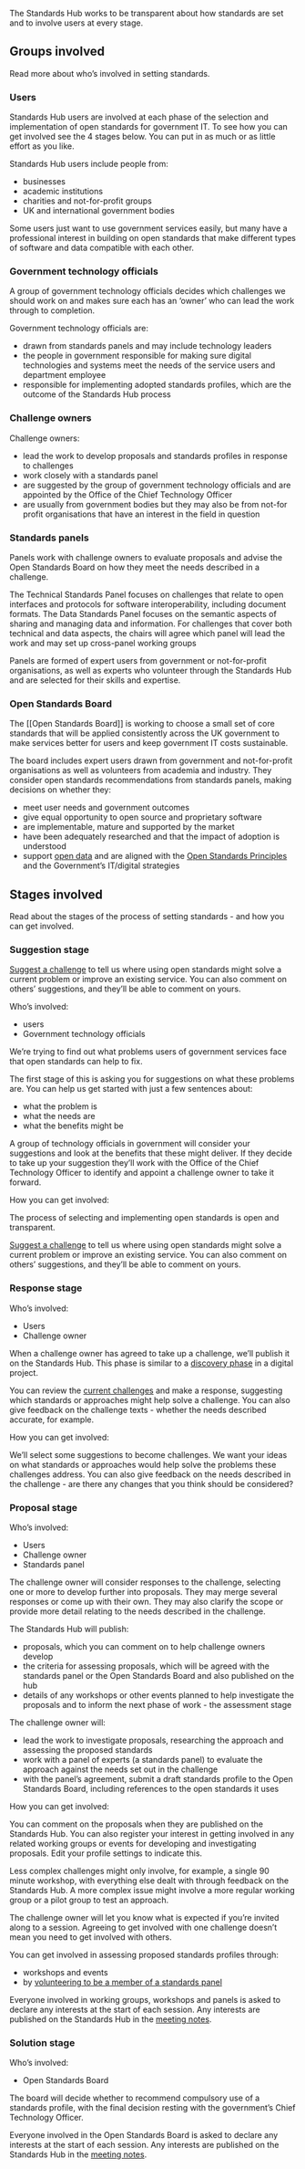 The Standards Hub works to be transparent about how standards are set and to involve users at every stage.

## Groups involved

Read more about who’s involved in setting standards.

### Users 

Standards Hub users are involved at each phase of the selection and implementation of open standards for government IT. To see how you can get involved see the 4 stages below. You can put in as much or as little effort as you like.

Standards Hub users include people from:

*   businesses
*   academic institutions
*   charities and not-for-profit groups
*   UK and international government bodies

Some users just want to use government services easily, but many have a professional interest in building on open standards that make different types of software and data compatible with each other.

### Government technology officials 

A group of government technology officials decides which challenges we should work on and makes sure each has an ‘owner’ who can lead the work through to completion.

Government technology officials are:

*   drawn from standards panels and may include technology leaders
*   the people in government responsible for making sure digital technologies and systems meet the needs of the service users and department employee
*   responsible for implementing adopted standards profiles, which are the outcome of the Standards Hub process



### Challenge owners 

Challenge owners:

*   lead the work to develop proposals and standards profiles in response to challenges
*   work closely with a standards panel
*   are suggested by the group of government technology officials and are appointed by the Office of the Chief Technology Officer
*   are usually from government bodies but they may also be from not-for profit organisations that have an interest in the field in question



### Standards panels 

Panels work with challenge owners to evaluate proposals and advise the Open Standards Board on how they meet the needs described in a challenge.

The Technical Standards Panel focuses on challenges that relate to open interfaces and protocols for software interoperability, including document formats. The Data Standards Panel focuses on the semantic aspects of sharing and managing data and information. For challenges that cover both technical and data aspects, the chairs will agree which panel will lead the work and may set up cross-panel working groups

Panels are formed of expert users from government or not-for-profit organisations, as well as experts who volunteer through the Standards Hub and are selected for their skills and expertise.



### Open Standards Board 

The [[Open Standards Board]] is working to choose a small set of core standards that will be applied consistently across the UK government to make services better for users and keep government IT costs sustainable.

The board includes expert users drawn from government and not-for-profit organisations as well as volunteers from academia and industry. They consider open standards recommendations from standards panels, making decisions on whether they:

*   meet user needs and government outcomes
*   give equal opportunity to open source and proprietary software
*   are implementable, mature and supported by the market
*   have been adequately researched and that the impact of adoption is understood
*   support [open data](https://www.gov.uk/service-manual/technology/open-data.html) and are aligned with the [Open Standards Principles](https://www.gov.uk/government/publications/open-standards-principles/open-standards-principles) and the Government’s IT/digital strategies



## Stages involved

Read about the stages of the process of setting standards - and how you can get involved.

### Suggestion stage 

[Suggest a challenge](https://github.com/alphagov/tech-and-data-standards/issues/new) to tell us where using open standards might solve a current problem or improve an existing service. You can also comment on others’ suggestions, and they’ll be able to comment on yours.

Who’s involved:

*   users
*   Government technology officials

We’re trying to find out what problems users of government services face that open standards can help to fix.

The first stage of this is asking you for suggestions on what these problems are. You can help us get started with just a few sentences about:

*   what the problem is
*   what the needs are
*   what the benefits might be

A group of technology officials in government will consider your suggestions and look at the benefits that these might deliver. If they decide to take up your suggestion they’ll work with the Office of the Chief Technology Officer to identify and appoint a challenge owner to take it forward.

How you can get involved:

The process of selecting and implementing open standards is open and transparent. 

[Suggest a challenge](https://github.com/alphagov/tech-and-data-standards/issues/new) to tell us where using open standards might solve a current problem or improve an existing service. You can also comment on others’ suggestions, and they’ll be able to comment on yours.



### Response stage 

Who’s involved:

*   Users
*   Challenge owner

When a challenge owner has agreed to take up a challenge, we’ll publish it on the Standards Hub. This phase is similar to a [discovery phase](https://www.gov.uk/service-manual/phases/discovery.html) in a digital project.

You can review the [current challenges](https://github.com/alphagov/tech-and-data-standards/issues/) and make a response, suggesting which standards or approaches might help solve a challenge. You can also give feedback on the challenge texts - whether the needs described accurate, for example.

How you can get involved:

We’ll select some suggestions to become challenges. We want your ideas on what standards or approaches would help solve the problems these challenges address. You can also give feedback on the needs described in the challenge - are there any changes that you think should be considered?



### Proposal stage 

Who’s involved:

*   Users
*   Challenge owner
*   Standards panel

The challenge owner will consider responses to the challenge, selecting one or more to develop further into proposals. They may merge several responses or come up with their own. They may also clarify the scope or provide more detail relating to the needs described in the challenge.

The Standards Hub will publish:

*   proposals, which you can comment on to help challenge owners develop
*   the criteria for assessing proposals, which will be agreed with the standards panel or the Open Standards Board and also published on the hub
*   details of any workshops or other events planned to help investigate the proposals and to inform the next phase of work - the assessment stage

The challenge owner will:

*   lead the work to investigate proposals, researching the approach and assessing the proposed standards
*   work with a panel of experts (a standards panel) to evaluate the approach against the needs set out in the challenge
*   with the panel’s agreement, submit a draft standards profile to the Open Standards Board, including references to the open standards it uses

How you can get involved:

You can comment on the proposals when they are published on the Standards Hub. You can also register your interest in getting involved in any related working groups or events for developing and investigating proposals. Edit your profile settings to indicate this.

Less complex challenges might only involve, for example, a single 90 minute workshop, with everything else dealt with through feedback on the Standards Hub. A more complex issue might involve a more regular working group or a pilot group to test an approach.

The challenge owner will let you know what is expected if you’re invited along to a session. Agreeing to get involved with one challenge doesn’t mean you need to get involved with others.

You can get involved in assessing proposed standards profiles through:

*   workshops and events
*   by [volunteering to be a member of a standards panel](Volunteering)

Everyone involved in working groups, workshops and panels is asked to declare any interests at the start of each session. Any interests are published on the Standards Hub in the [meeting notes](Meetings).

### Solution stage 

Who’s involved:

*   Open Standards Board

The board will decide whether to recommend compulsory use of a standards profile, with the final decision resting with the government’s Chief Technology Officer.

Everyone involved in the Open Standards Board is asked to declare any interests at the start of each session. Any interests are published on the Standards Hub in the [meeting notes](Meetings).